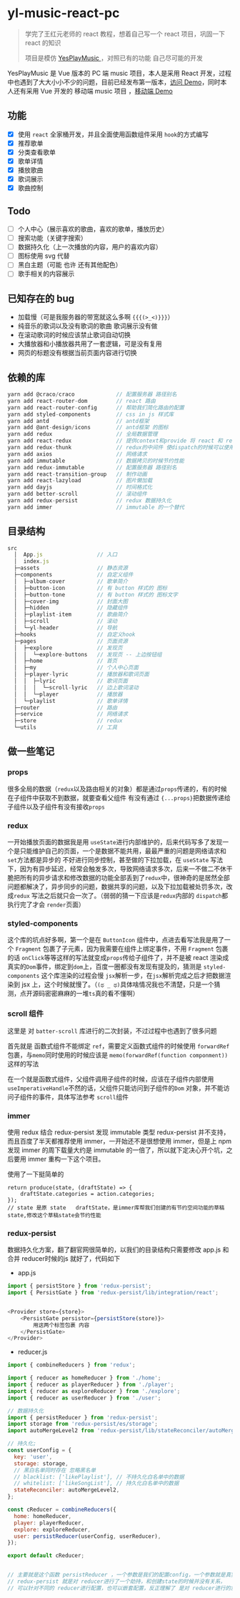 # yl-music-react-pc

> 学完了王红元老师的 react 教程，想着自己写一个 react 项目，巩固一下 react 的知识
>
> 项目是模仿 [YesPlayMusic ](https://music.qier222.com/#/)，对照已有的功能 自己尽可能的开发

YesPlayMusic 是 Vue 版本的 PC 端 music 项目，本人是采用 React 开发，过程中也遇到了大大小小不少的问题，目前已经发布第一版本，[访问 Demo](http://coderyl.top/yl-music-rp/#/)，同时本人还有采用 Vue 开发的 移动端 music 项目 ，[移动端 Demo](http://coderyl.top/yl-music-vm/)

## 功能

- [x] 使用 `react` 全家桶开发，并且全面使用函数组件采用 `hook`的方式编写
- [x] 推荐歌单
- [x] 分类查看歌单
- [x] 歌单详情
- [x] 播放歌曲
- [x] 歌词展示
- [x] 歌曲控制

## Todo

- [ ] 个人中心（展示喜欢的歌曲，喜欢的歌单，播放历史）
- [ ] 搜索功能（关键字搜索）
- [ ] 数据持久化（上一次播放的内容，用户的喜欢内容）
- [ ] 图标使用 svg 代替
- [ ] 黑白主题（可能 也许 还有其他配色）
- [ ] 歌手相关的内容展示

## 已知存在的 bug

- 加载慢（可是我服务器的带宽就这么多啊 `{{{(>_<)}}}`）
- 纯音乐的歌词以及没有歌词的歌曲 歌词展示没有做
- 在滚动歌词的时候应该禁止歌词自动切换
- 大播放器和小播放器共用了一套逻辑，可是没有复用
- 网页的标题没有根据当前页面内容进行切换

## 依赖的库

```js
yarn add @craco/craco             // 配置服务器 路径别名
yarn add react-router-dom         // react 路由
yarn add react-router-config      // 帮助我们简化路由的配置
yarn add styled-components        // css in js 样式库
yarn add antd                     // antd框架
yarn add @ant-design/icons        // antd框架 的图标
yarn add redux                    // 全局数据管理
yarn add react-redux              // 提供context和provide 将 react 和 redux 结合起来
yarn add redux-thunk              // redux的中间件 使dispatch的时候可以使用函数 做异步请求
yarn add axios                    // 网络请求
yarn add immutable                // 数据拷贝的时候节约性能
yarn add redux-immutable          // 配置服务器 路径别名
yarn add react-transition-group   // 制作动画
yarn add react-lazyload           // 图片懒加载
yarn add dayjs                    // 时间格式化
yarn add better-scroll            // 滚动组件
yarn add redux-persist            // redux 数据持久化
yarn add immer                    // immutable 的一个替代
```

## 目录结构

```js
src
  │  App.js                 // 入口
  │  index.js
  ├─assets                  // 静态资源
  ├─components              // 自定义组件
  │  ├─album-cover          // 歌单简介
  │  ├─button-icon          // 有 button 样式的 图标
  │  ├─button-tone          // 有 button 样式的 图标文字
  │  ├─cover-img            // 封面大图
  │  ├─hidden               // 隐藏组件
  │  ├─playlist-item        // 歌曲简介
  │  ├─scroll               // 滚动
  │  └─yl-header            // 导航
  ├─hooks                   // 自定义hook
  ├─pages                   // 页面资源
  │  ├─explore              // 发现页
  │  │  └─explore-buttons   // 发现页 -- 上边按钮组
  │  ├─home                 // 首页
  │  ├─my                   // 个人中心页面
  │  ├─player-lyric         // 播放器和歌词页面
  │  │  ├─lyric             // 歌词页面
  │  │  │  └─scroll-lyric   // 边上歌词滚动
  │  │  └─player            // 播放器
  │  └─playlist             // 歌单详情
  ├─router                  // 路由
  ├─service                 // 网络请求
  ├─store                   // redux
  └─utils                   // 工具
```

## 做一些笔记

### props

很多全局的数据（`redux`以及路由相关的对象）都是通过`props`传递的，有的时候在子组件中获取不到数据，就要查看父组件 有没有通过 `{...props}`把数据传递给子组件以及子组件有没有接收`props`

### redux

一开始播放页面的数据我是用 `useState`进行内部维护的，后来代码写多了发现一个是只能维护自己的页面，一个是数据不能共用，最最严重的问题是网络请求和 `set`方法都是异步的 不好进行同步控制，甚至做的下拉加载，在 `useState` 写法下，因为有异步延迟，经常会触发多次，导致网络请求多次，后来一不做二不休干脆把所有的异步请求和修改数据的功能全部丢到了`redux`中，很神奇的是居然全部问题都解决了，异步同步的问题，数据共享的问题，以及下拉加载被处罚多次，改成`redux` 写法之后就只会一次了。（弱弱的猜一下应该是`redux`内部的 `dispatch`都执行完了才会 `render`页面）

### styled-components

这个库的坑点好多啊，第一个是在 `ButtonIcon` 组件中，点进去看写法我是用了一个 `Fragment` 包裹了子元素，因为我需要在组件上绑定事件，不用 `Fragment` 包裹的话 `onClick`等等这样的写法就变成`props`传给子组件了，并不是被 react 渲染成真实的`Dom`事件，绑定到`dom`上，百度一圈都没有发现有提及的，猜测是 `styled-components` 这个库渲染的过程会慢 `jsx`解析一步，在`jsx`解析完成之后才把数据渲染到 jsx 上，这个时候就慢了。（`(ಥ _ ಥ)`具体啥情况我也不清楚，只是一个猜测，点开源码密密麻麻的一堆`ts`真的看不懂啊）

### scroll 组件

这里是 对 `batter-scroll` 库进行的二次封装，不过过程中也遇到了很多问题

首先就是 函数式组件不能绑定 `ref`，需要定义函数式组件的时候使用 `forwardRef`包裹，与`memo`同时使用的时候应该是 `memo(forwardRef(function componment))` 这样的写法

在一个就是函数式组件，父组件调用子组件的时候，应该在子组件内部使用 `useImperativeHandle`不然的话，父组件只能访问到子组件的`Dom` 对象，并不能访问子组件的事件，具体写法参考 `scroll`组件

### immer

使用 redux 结合 redux-persist 发现 immutable 类型 redux-persist 并不支持，而且百度了半天都推荐使用 immer，一开始还不是很想使用 immer，但是上 npm 发现 immer 的周下载量大约是 immutable 的一倍了，所以就下定决心开个坑，之后要用 immer 重构一下这个项目。

使用了一下挺简单的

```JS
return produce(state, (draftState) => {
	draftState.categories = action.categories;
});
// state 是原 state   draftState，是immer库帮我们创建的有节约空间功能的草稿state,修改这个草稿state会节约性能
```

### redux-persist

数据持久化方案，翻了翻官网很简单的，以我们的目录结构只需要修改 app.js 和合并 reducer时候的js 就好了，代码如下

+ app.js

```js
import { persistStore } from 'redux-persist';
import { PersistGate } from 'redux-persist/lib/integration/react';


<Provider store={store}>
    <PersistGate persistor={persistStore(store)}>
   		用这两个标签包裹 内容
    </PersistGate>
</Provider>
```

+ reducer.js

```js
import { combineReducers } from 'redux';

import { reducer as homeReducer } from './home';
import { reducer as playerReducer } from './player';
import { reducer as exploreReducer } from './explore';
import { reducer as userReducer } from './user';

// 数据持久化
import { persistReducer } from 'redux-persist';
import storage from 'redux-persist/es/storage';
import autoMergeLevel2 from 'redux-persist/lib/stateReconciler/autoMergeLevel2';

// 持久化;
const userConfig = {
  key: 'user',
  storage: storage,
  // 黑白名单同时存在 忽略黑名单
  // blacklist: ['likePlaylist'], // 不持久化白名单中的数据
  // whitelist: ['likeSongList'], // 持久化白名单中的数据
  stateReconciler: autoMergeLevel2,
};

const cReducer = combineReducers({
  home: homeReducer,
  player: playerReducer,
  explore: exploreReducer,
  user: persistReducer(userConfig, userReducer),
});

export default cReducer;


// 主要就是这个函数 persistReducer ，一个参数是我们的配置config，一个参数就是真实的reducer
// redux-persist 就是对 reducer进行了一个劫持，和创建state的时候并没有关系，
// 可以针对不同的 reducer进行配置，也可以嵌套配置，反正理解了 是对 reducer进行的加强，逻辑就比较清晰了，有什么以为的可以在翻翻官方的说明文档
```


